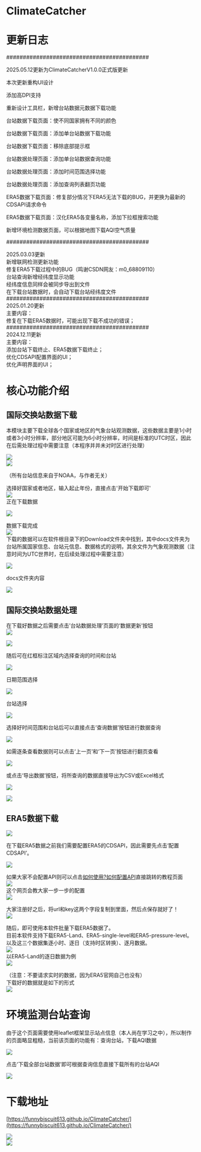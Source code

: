 # ClimateCatcher
# 更新日志
###########################################

2025.05.12更新为ClimateCatcherV1.0.0正式版更新

本次更新重构UI设计

添加高DPI支持

重新设计工具栏，新增台站数据元数据下载功能

台站数据下载页面：使不同国家拥有不同的颜色

台站数据下载页面：添加单台站数据下载功能

台站数据下载页面：移除底部提示框

台站数据处理页面：添加单台站数据查询功能

台站数据处理页面：添加时间范围选择功能

台站数据处理页面：添加查询列表翻页功能

ERA5数据下载页面：修复部分情况下ERA5无法下载的BUG，并更换为最新的CDSAPI请求命令

ERA5数据下载页面：汉化ERA5各变量名称，添加下拉框搜索功能

新增环境检测数据页面，可以根据地图下载AQI空气质量

###########################################

2025.03.03更新  
新增联网检测更新功能  
修复ERA5下载过程中的BUG（鸣谢CSDN网友：m0_68809110）  
台站查询新增经纬度显示功能  
经纬度信息同样会被同步导出到文件  
在下载台站数据时，会自动下载台站经纬度文件  
###########################################  
2025.01.20更新  
主要内容：  
修复在下载ERA5数据时，可能出现下载不成功的错误；  
###########################################  
2024.12.11更新  
主要内容：  
添加台站下载终止、ERA5数据下载终止；  
优化CDSAPI配置界面的UI；  
优化声明界面的UI；

# 核心功能介绍
## 国际交换站数据下载
本模块主要下载全球各个国家或地区的气象台站观测数据，这些数据主要是1小时或者3小时分辨率，部分地区可能为6小时分辨率，时间是标准的UTC时区，因此在后需处理过程中需要注意（本程序并并未对时区进行处理）

![](https://cdn.nlark.com/yuque/0/2025/png/56568744/1747061720534-aa4b1c4d-4356-4227-b985-0d7c9e235435.png)  
![](https://cdn.nlark.com/yuque/0/2025/png/56568744/1747061738103-56a55266-4c6b-4319-8f83-4e0b38d42d80.png)

（所有台站信息来自于NOAA，与作者无关）

选择好国家或者地区，输入起止年份，直接点击'开始下载即可'  
![](https://cdn.nlark.com/yuque/0/2025/png/56568744/1747061799003-bc1fbc8d-beb6-4331-be17-d122b5486306.png)  
正在下载数据

![](https://cdn.nlark.com/yuque/0/2025/png/56568744/1747061828431-1a0e1f93-9657-4588-9e8b-12209ffa9431.png)

数据下载完成  
![](https://cdn.nlark.com/yuque/0/2025/png/56568744/1747061912462-084b5418-4421-4341-987c-8e32b3218800.png)  
下载的数据可以在软件根目录下的Download文件夹中找到，其中docs文件夹为台站所属国家信息、台站元信息、数据格式的说明，其余文件为气象观测数据（注意时间为UTC世界时，在后续处理过程中需要注意）

![](https://cdn.nlark.com/yuque/0/2025/png/56568744/1747061965065-2c71bd2b-3cdd-439c-baee-5c8438f4ce79.png)

docs文件夹内容

![](https://cdn.nlark.com/yuque/0/2025/png/56568744/1747062074492-99f92678-81d4-41b9-a0f9-96fe68d58b44.png)

## 国际交换站数据处理
在下载好数据之后需要点击’台站数据处理’页面的‘数据更新’按钮  
![](https://cdn.nlark.com/yuque/0/2025/png/56568744/1747062107157-de28c62e-5a8b-43c8-9aa8-67b2e92ebe53.png)

![](https://cdn.nlark.com/yuque/0/2025/png/56568744/1747062162835-58230c57-d1a8-4fc0-ba5e-daa8c54be4e9.png)

随后可在红框标注区域内选择查询的时间和台站

![](https://cdn.nlark.com/yuque/0/2025/png/56568744/1747062208762-b0407cca-033d-4827-9d66-fb5be9c229cc.png)

日期范围选择

![](https://cdn.nlark.com/yuque/0/2025/png/56568744/1747062224817-9b7b134f-ba44-4618-9979-2691f633fcf3.png)

台站选择

![](https://cdn.nlark.com/yuque/0/2025/png/56568744/1747062251316-8a21c3e4-fa79-44cb-975c-589c77c76c84.png)

选择好时间范围和台站后可以直接点击‘查询数据’按钮进行数据查询

![](https://cdn.nlark.com/yuque/0/2025/png/56568744/1747062277598-e2e811a6-d645-4633-a8e8-e2aaa61ce301.png)

如需逐条查看数据则可以点击‘上一页’和‘下一页’按钮进行翻页查看

![](https://cdn.nlark.com/yuque/0/2025/png/56568744/1747062351538-f7356f93-81dd-4bbb-afc3-159c88a934f9.png)

或点击‘导出数据’按钮，将所查询的数据直接导出为CSV或Excel格式

![](https://cdn.nlark.com/yuque/0/2025/png/56568744/1747062365914-ce61e9df-4a27-4af9-a86e-25946a0cc0c2.png)

![](https://cdn.nlark.com/yuque/0/2025/png/56568744/1747062452260-7a59c128-f237-4d97-9b79-6eaee4b20607.png)





## ERA5数据下载
![](https://cdn.nlark.com/yuque/0/2025/png/56568744/1747062511705-e15559ee-6201-4aab-86c8-2214e689f920.png)

在下载ERA5数据之前我们需要配置ERA5的CDSAPI，因此需要先点击‘配置CDSAPI’。

![](https://cdn.nlark.com/yuque/0/2025/png/56568744/1747062524909-19c59bed-052b-420c-9f7a-87d10d08122e.png)

如果大家不会配置API则可以点击[如何使用?如何配置API](https://blog.csdn.net/qq_44907989/article/details/147776332?spm=1011.2415.3001.5331)直接跳转的教程页面  
![](https://cdn.nlark.com/yuque/0/2025/png/56568744/1747062611697-20fd8e39-f284-4fd0-806d-cfc6f2a9a2c4.png)  
这个网页会教大家一步一步的配置  
![](https://cdn.nlark.com/yuque/0/2025/png/56568744/1747062714516-1b0cb86b-70be-4705-81de-431907ca0549.png)

大家注册好之后，将url和key这两个字段复制到里面，然后点保存就好了！  
![](https://i-blog.csdnimg.cn/direct/7da943e7b4a04eca947e5bc384c655a3.png)

随后，即可使用本软件批量下载ERA5数据了。  
目前本软件支持下载ERA5-Land、ERA5-single-level和ERA5-pressure-level。以及这三个数据集逐小时、逐日（支持时区转换）、逐月数据。  
![](https://cdn.nlark.com/yuque/0/2025/png/56568744/1747062756112-9325d4be-9cf5-42c3-bfee-ea5270e4d075.png)  
以ERA5-Land的逐日数据为例  
![](https://cdn.nlark.com/yuque/0/2025/png/56568744/1747062847076-893d96b0-730f-4a01-b84f-a431c32b6bb7.png)

（注意：不要请求实时的数据，因为ERA5官网自己也没有）  
下载好的数据就是如下的形式  
![](https://cdn.nlark.com/yuque/0/2025/png/56568744/1747062908500-76a97f22-a73d-4ba7-9669-c4a29bf3c93b.png)

# 环境监测台站查询
由于这个页面需要使用leaflet框架显示站点信息（本人尚在学习之中），所以制作的页面略显粗糙，当前该页面的功能有：查询台站，下载AQI数据

![](https://cdn.nlark.com/yuque/0/2025/png/56568744/1747063300894-d599d326-4e18-4b7d-a12d-9f3e6c9a6bf1.png)

点击‘下载全部台站数据’即可根据查询信息直接下载所有的台站AQI

![](https://cdn.nlark.com/yuque/0/2025/png/56568744/1747063335614-e009fc39-12b5-4dc8-a4f3-6cc75e48a58b.png)

# 下载地址
[https://funnybiscuit613.github.io/ClimateCatcher/](https://funnybiscuit613.github.io/ClimateCatcher/)

![](https://cdn.nlark.com/yuque/0/2025/png/56568744/1747064116469-33cdca98-a326-44c9-9d02-9abf162da6a3.png)  
![](https://cdn.nlark.com/yuque/0/2025/png/56568744/1747064126877-c14f34e3-dabc-4805-bfb7-ecf66b34f82a.png)


